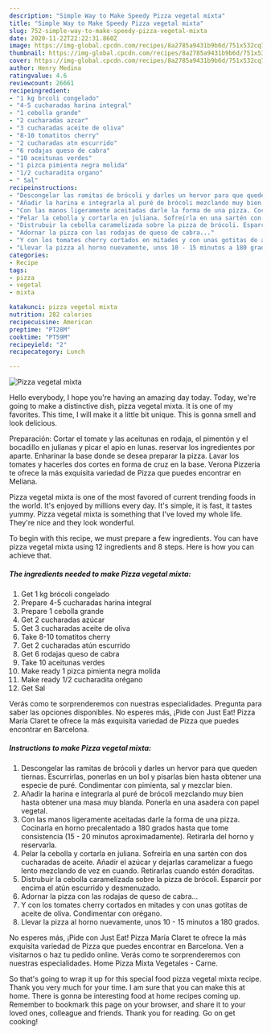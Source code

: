 ```yaml
---
description: "Simple Way to Make Speedy Pizza vegetal mixta"
title: "Simple Way to Make Speedy Pizza vegetal mixta"
slug: 752-simple-way-to-make-speedy-pizza-vegetal-mixta
date: 2020-11-22T22:22:31.860Z
image: https://img-global.cpcdn.com/recipes/8a2785a9431b9b6d/751x532cq70/pizza-vegetal-mixta-foto-principal.jpg
thumbnail: https://img-global.cpcdn.com/recipes/8a2785a9431b9b6d/751x532cq70/pizza-vegetal-mixta-foto-principal.jpg
cover: https://img-global.cpcdn.com/recipes/8a2785a9431b9b6d/751x532cq70/pizza-vegetal-mixta-foto-principal.jpg
author: Henry Medina
ratingvalue: 4.6
reviewcount: 26661
recipeingredient:
- "1 kg brcoli congelado"
- "4-5 cucharadas harina integral"
- "1 cebolla grande"
- "2 cucharadas azcar"
- "3 cucharadas aceite de oliva"
- "8-10 tomatitos cherry"
- "2 cucharadas atn escurrido"
- "6 rodajas queso de cabra"
- "10 aceitunas verdes"
- "1 pizca pimienta negra molida"
- "1/2 cucharadita organo"
- " Sal"
recipeinstructions:
- "Descongelar las ramitas de brócoli y darles un hervor para que queden tiernas. Escurrirlas, ponerlas en un bol y pisarlas bien hasta obtener una especie de puré. Condimentar con pimienta, sal y mezclar bien."
- "Añadir la harina e integrarla al puré de brócoli mezclando muy bien hasta obtener una masa muy blanda. Ponerla en una asadera con papel vegetal."
- "Con las manos ligeramente aceitadas darle la forma de una pizza. Cocinarla en horno precalentado a 180 grados hasta que tome consistencia (15 - 20 minutos aproximadamente). Retirarla del horno y reservarla."
- "Pelar la cebolla y cortarla en juliana. Sofreírla en una sartén con dos cucharadas de aceite. Añadir el azúcar y dejarlas caramelizar a fuego lento mezclando de vez en cuando. Retirarlas cuando estén doraditas."
- "Distrubuir la cebolla caramelizada sobre la pizza de brócoli. Esparcir por encima el atún escurrido y desmenuzado."
- "Adornar la pizza con las rodajas de queso de cabra..."
- "Y con los tomates cherry cortados en mitades y con unas gotitas de aceite de oliva. Condimentar con orégano."
- "Llevar la pizza al horno nuevamente, unos 10 - 15 minutos a 180 grados."
categories:
- Recipe
tags:
- pizza
- vegetal
- mixta

katakunci: pizza vegetal mixta 
nutrition: 282 calories
recipecuisine: American
preptime: "PT28M"
cooktime: "PT59M"
recipeyield: "2"
recipecategory: Lunch

---
```



![Pizza vegetal mixta](https://img-global.cpcdn.com/recipes/8a2785a9431b9b6d/751x532cq70/pizza-vegetal-mixta-foto-principal.jpg)

Hello everybody, I hope you're having an amazing day today. Today, we're going to make a distinctive dish, pizza vegetal mixta. It is one of my favorites. This time, I will make it a little bit unique. This is gonna smell and look delicious.

Preparación: Cortar el tomate y las aceitunas en rodaja, el pimentón y el bocadillo en julianas y picar el apio en lunas. reservar los ingredientes por aparte. Enharinar la base donde se desea preparar la pizza. Lavar los tomates y hacerles dos cortes en forma de cruz en la base. Verona Pizzeria te ofrece la más exquisita variedad de Pizza que puedes encontrar en Meliana.

Pizza vegetal mixta is one of the most favored of current trending foods in the world. It's enjoyed by millions every day. It's simple, it is fast, it tastes yummy. Pizza vegetal mixta is something that I've loved my whole life. They're nice and they look wonderful.


To begin with this recipe, we must prepare a few ingredients. You can have pizza vegetal mixta using 12 ingredients and 8 steps. Here is how you can achieve that.

<!--inarticleads1-->

##### The ingredients needed to make Pizza vegetal mixta:

1. Get 1 kg brócoli congelado
1. Prepare 4-5 cucharadas harina integral
1. Prepare 1 cebolla grande
1. Get 2 cucharadas azúcar
1. Get 3 cucharadas aceite de oliva
1. Take 8-10 tomatitos cherry
1. Get 2 cucharadas atún escurrido
1. Get 6 rodajas queso de cabra
1. Take 10 aceitunas verdes
1. Make ready 1 pizca pimienta negra molida
1. Make ready 1/2 cucharadita orégano
1. Get  Sal


Verás como te sorprenderemos con nuestras especialidades. Pregunta para saber las opciones disponibles. No esperes más, ¡Pide con Just Eat! Pizza María Claret te ofrece la más exquisita variedad de Pizza que puedes encontrar en Barcelona. 

<!--inarticleads2-->

##### Instructions to make Pizza vegetal mixta:

1. Descongelar las ramitas de brócoli y darles un hervor para que queden tiernas. Escurrirlas, ponerlas en un bol y pisarlas bien hasta obtener una especie de puré. Condimentar con pimienta, sal y mezclar bien.
1. Añadir la harina e integrarla al puré de brócoli mezclando muy bien hasta obtener una masa muy blanda. Ponerla en una asadera con papel vegetal.
1. Con las manos ligeramente aceitadas darle la forma de una pizza. Cocinarla en horno precalentado a 180 grados hasta que tome consistencia (15 - 20 minutos aproximadamente). Retirarla del horno y reservarla.
1. Pelar la cebolla y cortarla en juliana. Sofreírla en una sartén con dos cucharadas de aceite. Añadir el azúcar y dejarlas caramelizar a fuego lento mezclando de vez en cuando. Retirarlas cuando estén doraditas.
1. Distrubuir la cebolla caramelizada sobre la pizza de brócoli. Esparcir por encima el atún escurrido y desmenuzado.
1. Adornar la pizza con las rodajas de queso de cabra...
1. Y con los tomates cherry cortados en mitades y con unas gotitas de aceite de oliva. Condimentar con orégano.
1. Llevar la pizza al horno nuevamente, unos 10 - 15 minutos a 180 grados.


No esperes más, ¡Pide con Just Eat! Pizza María Claret te ofrece la más exquisita variedad de Pizza que puedes encontrar en Barcelona. Ven a visitarnos o haz tu pedido online. Verás como te sorprenderemos con nuestras especialidades. Home Pizza Mixta Vegetales - Carne. 

So that's going to wrap it up for this special food pizza vegetal mixta recipe. Thank you very much for your time. I am sure that you can make this at home. There is gonna be interesting food at home recipes coming up. Remember to bookmark this page on your browser, and share it to your loved ones, colleague and friends. Thank you for reading. Go on get cooking!
